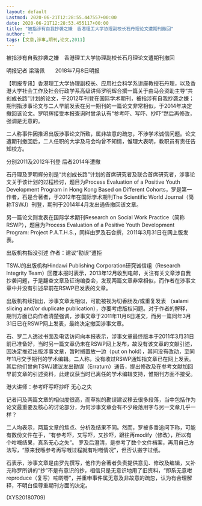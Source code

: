 ```yaml
---
layout: default
Lastmod: 2020-06-21T12:28:55.447557+00:00
date: 2020-06-21T12:28:53.455117+00:00
title: "被指涉有自我抄袭之嫌　香港理工大学协理副校长石丹理论文遭期刊撤回"
author: ""
tags: [文章,涉事,期刊,论文,2011]
---
```


被指涉有自我抄袭之嫌　香港理工大学协理副校长石丹理论文遭期刊撤回

明报记者 梁瑞佩　　2018年7月8日明报

【明报专讯】香港理工大学协理副校长、应用社会科学系讲座教授石丹理，以及香港大学社会工作及社会行政学系高级讲师罗明辉合撰一篇关于由马会资助主导“共创成长路”计划的论文，于2012年刊登在国际学术期刊，被指涉有自我抄袭之嫌；期刊指涉事论文与二人早前发表在另一期刊的一篇论文非常相似，于2014年决定撤回该论文。罗明辉接受本报查询时曾承认有“参考吓、写吓、抄吓”然后再修改，强调是无意的。

二人称事件因推迟出版涉事论文所致，属非故意的疏忽，不涉学术诚信问题。论文遭期刊撤回后，二人任职的大学及马会均曾不知情，惟理大表明，教职员有责任告知校方。

分别2011及2012年刊登 后者2014年遭撤

石丹理及罗明辉分别是“共创成长路”计划的首席研究者及联合首席研究者，涉事论文关于该计划的过程检讨，题目为Process Evaluation of a Positive Youth Development Program in Hong Kong Based on Different Cohorts，罗是第一作者，石是合著者，于2012年在国际学术期刊The Scientific World Journal（简称TSWJ）刊登，期刊于2014年4月发出通告撤回该文章。

另一篇论文则发表在国际学术期刊Research on Social Work Practice（简称RSWP），题目为Process Evaluation of a Positive Youth Development Program: Project P.A.T.H.S.，同样由罗及石合撰，2011年3月31日在网上版发表。

出版机构指没引述 作者：建议“勘误”遭拒

TSWJ的出版机构Hindawi Publishing Corporation研究诚信组（Research Integrity Team）回覆本报时表示，2013年12月收到电邮，关注有关文章涉自我抄袭问题，于是翻查文章及征询编委会，发现两篇文章非常相似，而作者在涉事文章中并没有引述早前在RSWP已发表的文章。

出版机构续指出，涉事文章太相似，可能被视为切香肠及/或重复发表 （salami slicing and/or duplicate publication），亦要考虑版权问题。对于作者的解释，期刊方面已向作者清楚强调，涉事文章于2011年11月6日递交，而另一篇同年3月31日已在RSWP网上发表，最终决定撤回涉事文章。

石、罗二人透过书面及电话访问向本报表示，涉事文章最终版本于2011年3月31日前已准备好，当时另一篇文章仍未在RSWP网上发布，故没有该文章的文献引述，因决定推迟出版涉事文章，暂时搁置放一边（put on hold），其间没有改动，至同年11月交予期刊的学术编辑。二人称，没有收过RSWP通知指文章已在网上发表。其后他们曾向TSWJ建议发出勘误（Erratum）通告，提出修改及在参考文献加回早前文章的引述资料，此建议获当时已离任的学术编辑支持，惟期刊方面不接受。

港大讲师：参考吓写吓抄吓 无心之失

记者问及两篇文章的相似度很高，而草拟的勘误建议移去很多段落，当中包括作为论文最重要及核心的讨论部分，为何涉事文章会有不少段落用字与另一文章几乎一样？

二人均表示，两篇文章的焦点、分析及结果不同。然而，罗被多番追问下称，可能有数份文件在手，“有参考吓，又写吓，又抄吓，跟往再modify（修改），所以有个咁嘅结果，真系无心之失”。 罗及后澄清，是参考了数个文件档案，再用自己方法写，“原来我喺参考再写嘅过程就有咁嘅情况”，但否认搬字过纸。

石表示，涉事文章是由罗先撰写，他作为合著者负责提供意见、修改及编辑，又补充称罗所讲的“抄”不是有意识的抄，相信只是无意识地用了旧资料，“即系无意咁reproduce（复写）咗啲嘢”，并重申事件属无意及非故意的疏忽，认为有合理解释，不明白但尊重期刊方面的决定。

(XYS20180709)

